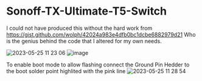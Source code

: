 # Sonoff-TX-Ultimate-T5-Switch

I could not have produced this without the hard work from https://gist.github.com/wolph/42024a983e4dfb0bc1dcbe6882979d21
Who is the genius behind the code that I altered for my own needs.

![2023-05-25 11 23 06](https://github.com/chris2172/Sonoff-TX-Ultimate-T5-Switch/assets/11930805/b566df68-b753-4c71-b398-a3a891d231b6)
![image](https://github.com/chris2172/Sonoff-TX-Ultimate-T5-Switch/assets/11930805/4b2242b3-7521-4e22-b144-7d6f9c78cf60)

To enable boot mode to allow flashing connect the Ground Pin Hedder to the boot solder point highlited with the pink line
![2023-05-25 11 28 54](https://github.com/chris2172/Sonoff-TX-Ultimate-T5-Switch/assets/11930805/2c64072e-c4c6-4a53-9887-9af410d21c47)

